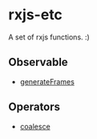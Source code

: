 # rxjs-etc

A set of rxjs functions. :)

## Observable
- [generateFrames](https://github.com/BioPhoton/ngx-rx/blob/master/libs/rxjs-etc/src/lib/observable/generateFrames.ts)

## Operators
- [coalesce](https://github.com/BioPhoton/ngx-rx/blob/master/libs/rxjs-etc/src/lib/operators/coalesce.ts)
